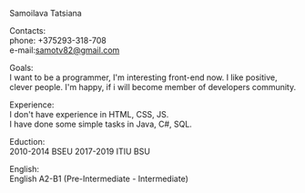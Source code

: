 Samoilava Tatsiana  

Contacts:  
phone: +375293-318-708  
e-mail:samotv82@gmail.com

Goals:  
I want to be a programmer, I'm interesting front-end now. I like positive, clever people. I'm happy, if i will become member of developers community. 

Experience:  
I don't have experience in HTML, CSS, JS.  
I have done some simple tasks in Java, C#, SQL.

Eduction:  
2010-2014 BSEU
2017-2019 ITIU BSU

English:  
English A2-B1 (Pre-Intermediate - Intermediate)
